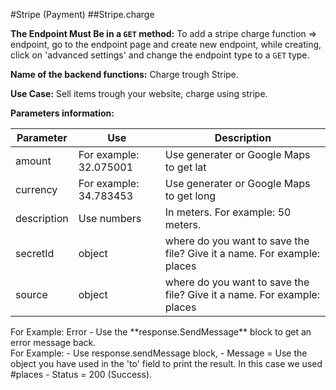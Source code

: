 #Stripe (Payment)
##Stripe.charge

**The Endpoint Must Be in a `GET` method:** To add a stripe charge function => endpoint, go to the endpoint page and create new endpoint, while creating, click on 'advanced settings' and change the endpoint type to a `GET` type.

**Name of the backend functions:** Charge trough Stripe.

**Use Case:** Sell items trough your website, charge using stripe.

**Parameters information:**

Parameter | Use | Description
--------- | ------- | -----------
amount | For example: 32.075001| Use generater or Google Maps to get lat |
currency | For example: 34.783453 | Use generater or Google Maps to get long
description | Use numbers | In meters. For example: 50 meters.
secretId | object | where do you want to save the file? Give it a name. For example: places
source | object | where do you want to save the file? Give it a name. For example: places

<aside class="warning">
For Example:
Error - Use the **response.SendMessage** block to get an error message back.</aside>

<aside class="success">
For Example:
- Use response.sendMessage block,
- Message = Use the object you have used in the 'to' field to print the result. In this case we used #places
- Status = 200 (Success).
</aside>

